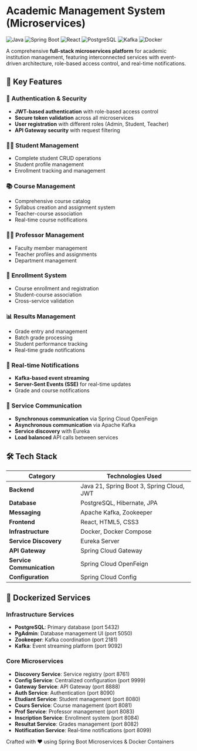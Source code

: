 # Academic Management System (Microservices)

![Java](https://img.shields.io/badge/Java-blue)
![Spring Boot](https://img.shields.io/badge/Spring_Boot-green)
![React](https://img.shields.io/badge/React-%2361DAFB)
![PostgreSQL](https://img.shields.io/badge/PostgreSQL-%23316192)
![Kafka](https://img.shields.io/badge/Apache_Kafka-%23231F20)
![Docker](https://img.shields.io/badge/Docker-%230db7ed)

A comprehensive **full-stack microservices platform** for academic institution management, featuring interconnected services with event-driven architecture, role-based access control, and real-time notifications.

## 🚀 Key Features

### 🔐 Authentication & Security
- **JWT-based authentication** with role-based access control
- **Secure token validation** across all microservices
- **User registration** with different roles (Admin, Student, Teacher)
- **API Gateway security** with request filtering

### 👨‍🎓 Student Management
- Complete student CRUD operations
- Student profile management
- Enrollment tracking and management

### 📚 Course Management
- Comprehensive course catalog
- Syllabus creation and assignment system
- Teacher-course association
- Real-time course notifications

### 👨‍🏫 Professor Management
- Faculty member management
- Teacher profiles and assignments
- Department management

### 📝 Enrollment System
- Course enrollment and registration
- Student-course association
- Cross-service validation

### 📊 Results Management
- Grade entry and management
- Batch grade processing
- Student performance tracking
- Real-time grade notifications

### 🔔 Real-time Notifications
- **Kafka-based event streaming**
- **Server-Sent Events (SSE)** for real-time updates
- Grade and course notifications

### 🔄 Service Communication
- **Synchronous communication** via Spring Cloud OpenFeign
- **Asynchronous communication** via Apache Kafka
- **Service discovery** with Eureka
- **Load balanced** API calls between services


## 🛠️ Tech Stack

| Category       | Technologies Used |
|---------------|------------------|
| **Backend**   | Java 21, Spring Boot 3, Spring Cloud, JWT |
| **Database**  | PostgreSQL, Hibernate, JPA |
| **Messaging** | Apache Kafka, Zookeeper |
| **Frontend**  | React, HTML5, CSS3 |
| **Infrastructure** | Docker, Docker Compose |
| **Service Discovery** | Eureka Server |
| **API Gateway** | Spring Cloud Gateway |
| **Service Communication** | Spring Cloud OpenFeign |
| **Configuration** | Spring Cloud Config |


## 🐳 Dockerized Services

### Infrastructure Services
- **PostgreSQL**: Primary database (port 5432)
- **PgAdmin**: Database management UI (port 5050)
- **Zookeeper**: Kafka coordination (port 2181)
- **Kafka**: Event streaming platform (port 9092)

### Core Microservices
- **Discovery Service**: Service registry (port 8761)
- **Config Service**: Centralized configuration (port 9999)
- **Gateway Service**: API Gateway (port 8888)
- **Auth Service**: Authentication (port 8090)
- **Etudiant Service**: Student management (port 8080)
- **Cours Service**: Course management (port 8081)
- **Prof Service**: Professor management (port 8083)
- **Inscription Service**: Enrollment system (port 8084)
- **Resultat Service**: Grades management (port 8082)
- **Notification Service**: Real-time notifications (port 8099)



Crafted with ❤️ using Spring Boot Microservices & Docker Containers
